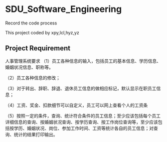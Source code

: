 # SDU_Software_Engineering
Record the code process

This project coded by xpy,lcl,hyz,yz
## Project Requirement
人事管理系统要求
（1）员工各种信息的输入，包括员工的基本信息、学历信息、婚姻状况信息、职称等。

（2）员工各种信息的修改；

（3）对于转出、辞职、辞退、退休员工信息的做相应标记，默认显示在职员工信息；

（4）工资、奖金、扣款细节可以自定义，员工可以网上查看个人的工资条

（5）按照一定的条件，查询、统计符合条件的员工信息；至少应该包括每个员工详细信息的查询、按婚姻状况查询、按学历查询、按工作岗位查询等，至少应该包括按学历、婚姻状况、岗位、参加工作时间、工资等统计各自的员工信息；对查询、统计的结果打印输出。